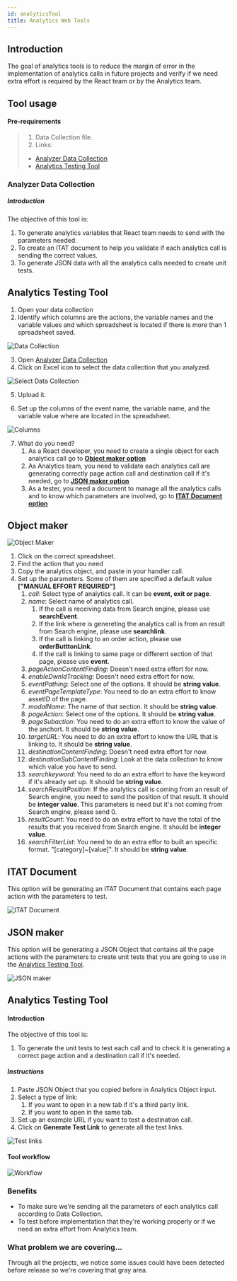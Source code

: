 ```yaml
---
id: analyticsTool
title: Analytics Web Tools
---
```


## Introduction

The goal of analytics tools is to reduce the margin of error in the implementation of analytics calls in future projects and verify if we need extra effort is required by the React team or by the Analytics team.

## Tool usage
#### Pre-requirements
> 1. Data Collection file.
> 2. Links:
> 
> * [Analyzer Data Collection](http://10.112.102.92/spas/scripts/analytics/)
> * [Analytics Testing Tool](https://uat.freescale.com/pages/analytics-testing-tool:ANALYTICS-TESTING-TOOL)

### Analyzer Data Collection

##### Introduction
The objective of this tool is:
1. To generate analytics variables that React team needs to send with the parameters needed.
2. To create an ITAT document to help you validate if each analytics call is sending the correct values.
3. To generate JSON data with all the analytics calls needed to create unit tests.


## Analytics Testing Tool
1. Open your data collection
2. Identify which columns are the actions, the variable names and the variable values and which spreadsheet is located if there is more than 1 spreadsheet saved.

![Data Collection](./analytics-1.png "Data Collection")

3. Open [Analyzer Data Collection](http://10.112.102.92/spas/scripts/analytics/)
4. Click on Excel icon to select the data collection that you analyzed.

![Select Data Collection](./analytics-2.png "Select Data Collection")

5. Upload it.

6. Set up the columns of the event name, the variable name, and the variable value where are located in the spreadsheet.

![Columns](./analytics-3.png "Columns")

7.  What do you need?
    1.  As a React developer, you need to create a single object for each analytics call go to [**Object maker option**](#objectMaker)
    2.  As Analytics team, you need to validate each analytics call are generating correctly page action call and destination call if it's needed, go to [**JSON maker option**](#jsonMaker)
    3.  As a tester, you need a document to manage all the analytics calls and to know which parameters are involved, go to [**ITAT Document option**](#itatDocument)

## Object maker

![Object Maker](./analytics-4.png "Object Maker")
1. Click on the correct spreadsheet.
2. Find the action that you need
3. Copy the analytics object, and paste in your handler call.
4. Set up the parameters. Some of them are specified a default value **["MANUAL EFFORT REQUIRED"]**
   1. _call_: Select type of analytics call. It can be **event, exit or page**.
   2. _name_: Select name of analytics call. 
      1. If the call is receiving data from Search engine, please use **searchEvent**.
      2. If the link where is genereting the analytics call is from an result from Search engine, please use **searchlink**.
      3. If the call is linking to an order action, please use **orderButttonLink**.
      4. If the call is linking to same page or different section of that page, please use **event**.
   3. _pageActionContentFinding_: Doesn't need extra effort for now.
   4. _enableDwnldTracking_: Doesn't need extra effort for now.
   5. _eventPathing_: Select one of the options. It should be **string value**.
   6. _eventPageTemplateType_: You need to do an extra effort to know assetID of the page.
   7. _modalName_: The name of that section. It should be **string value**.
   8. _pageAction_: Select one of the options. It should be **string value**.
   9. _pageSubaction_: You need to do an extra effort to know the value of the anchort. It should be **string value**.
   10. _targetURL_: You need to do an extra effort to know the URL that is linking to. It should be **string value**.
   11. _destinationContentFinding_: Doesn't need extra effort for now.
   12. _destinationSubContentFinding_: Look at the data collection to know which value you have to send.
   13. _searchkeyword_: You need to do an extra effort to have the keyword if it's already set up. It should be **string value**.
   14. _searchResultPosition_: If the analytics call is coming from an result of Search engine, you need to send the position of that result. It should be **integer value**. This parameters is need but it's not coming from Search engine, please send 0.
   15. _resultCount_: You need to do an extra effort to have the total of the results that you received from Search engine. It should be **integer value**.
   16. _searchFilterList_: You need to do an extra effor to built an specific format. "[category]~[value]". It should be **string value**.

## ITAT Document

This option will be generating an ITAT Document that contains each page action with the parameters to test.

![ITAT Document](./analytics-5.png "ITAT Document")

## JSON maker

This option will be generating a JSON Object that contains all the page actions with the parameters to create unit tests that you are going to use in the [Analytics Testing Tool](https://uat.freescale.com/pages/analytics-testing-tool:ANALYTICS-TESTING-TOOL).

![JSON maker](./analytics-6.png "JSON maker")

## Analytics Testing Tool

#### Introduction
The objective of this tool is:
1. To generate the unit tests to test each call and to check it is generating a correct page action and a destination call if it's needed.

##### Instructions
1. Paste JSON Object that you copied before in Analytics Object input.
2. Select a type of link:
   1. If you want to open in a new tab if it's a third party link.
   2. If you want to open in the same tab.
3. Set up an example URL if you want to test a destination call.
4. Click on **Generate Test Link** to generate all the test links.

![Test links](./analytics-7.png "Test links")

#### Tool workflow
![Workflow](./analytics-workflow.png "Workflow")

### Benefits

* To make sure we're sending all the parameters of each analytics call according to Data Collection.
* To test before implementation that they're working properly or if we need an extra effort from Analytics team.

### What problem we are covering...

Through all the projects, we notice some issues could have been detected before release so we're covering that gray area.